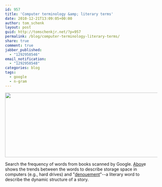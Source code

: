 ```yaml
---
id: 957
title: 'Computer terminology &amp; literary terms'
date: 2010-12-21T13:09:05+00:00
author: tom_schenk
layout: post
guid: http://tomschenkjr.net/?p=957
permalink: /blog/computer-terminology-literary-terms/
share: true
comment: true
jabber_published:
  - "1292958546"
email_notification:
  - "1292958548"
categories: blog 
tags:
  - google
  - n-gram
---
```

<p style="text-align:center;"><a href="http://ngrams.googlelabs.com/graph?content=kilobyte%2Cmegabyte%2Cgigabyte%2Cterabyte%2Cpetabyte%2Cdenouement&amp;year_start=1800&amp;year_end=2000&amp;corpus=0&amp;smoothing=3"><img class="aligncenter" title="Google n-gram" src="http://ngrams.googlelabs.com/chart?content=kilobyte,megabyte,gigabyte,terabyte,petabyte,denouement&amp;corpus=0&amp;smoothing=3&amp;year_start=1800&amp;year_end=2000" alt="" width="583" height="214" /></a></p>
Search the frequency of words from books scanned by Google. <a href="http://ngrams.googlelabs.com/chart?content=kilobyte,megabyte,gigabyte,terabyte,petabyte,denouement&amp;corpus=0&amp;smoothing=3&amp;year_start=1800&amp;year_end=2000">Abov</a>e shows the trends between the words to describe storage space in computers (e.g., hard drives) and "<a href="http://en.wikipedia.org/wiki/Dramatic_structure">denouement</a>"--a literary word to describe the dynamic structure of a story.